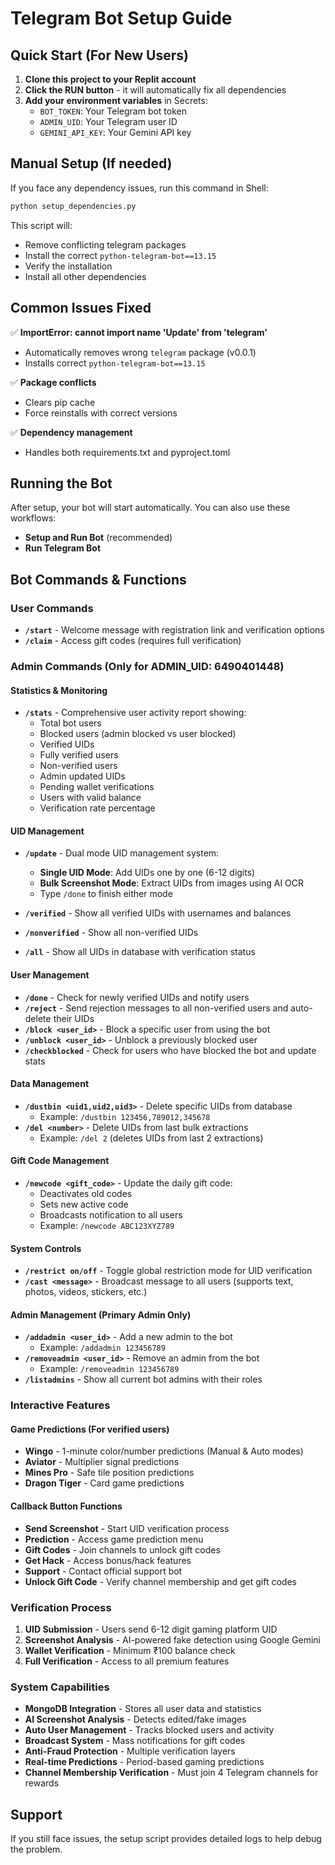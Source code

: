 
# Telegram Bot Setup Guide

## Quick Start (For New Users)

1. **Clone this project to your Replit account**
2. **Click the RUN button** - it will automatically fix all dependencies
3. **Add your environment variables** in Secrets:
   - `BOT_TOKEN`: Your Telegram bot token
   - `ADMIN_UID`: Your Telegram user ID
   - `GEMINI_API_KEY`: Your Gemini API key

## Manual Setup (If needed)

If you face any dependency issues, run this command in Shell:

```bash
python setup_dependencies.py
```

This script will:
- Remove conflicting telegram packages
- Install the correct `python-telegram-bot==13.15`
- Verify the installation
- Install all other dependencies

## Common Issues Fixed

✅ **ImportError: cannot import name 'Update' from 'telegram'**
- Automatically removes wrong `telegram` package (v0.0.1)
- Installs correct `python-telegram-bot==13.15`

✅ **Package conflicts**
- Clears pip cache
- Force reinstalls with correct versions

✅ **Dependency management**
- Handles both requirements.txt and pyproject.toml

## Running the Bot

After setup, your bot will start automatically. You can also use these workflows:
- **Setup and Run Bot** (recommended)
- **Run Telegram Bot**

## Bot Commands & Functions

### **User Commands**
- **`/start`** - Welcome message with registration link and verification options
- **`/claim`** - Access gift codes (requires full verification)

### **Admin Commands** (Only for ADMIN_UID: 6490401448)

#### **Statistics & Monitoring**
- **`/stats`** - Comprehensive user activity report showing:
  - Total bot users
  - Blocked users (admin blocked vs user blocked)
  - Verified UIDs
  - Fully verified users
  - Non-verified users
  - Admin updated UIDs
  - Pending wallet verifications
  - Users with valid balance
  - Verification rate percentage

#### **UID Management**
- **`/update`** - Dual mode UID management system:
  - **Single UID Mode**: Add UIDs one by one (6-12 digits)
  - **Bulk Screenshot Mode**: Extract UIDs from images using AI OCR
  - Type `/done` to finish either mode

- **`/verified`** - Show all verified UIDs with usernames and balances
- **`/nonverified`** - Show all non-verified UIDs
- **`/all`** - Show all UIDs in database with verification status

#### **User Management**
- **`/done`** - Check for newly verified UIDs and notify users
- **`/reject`** - Send rejection messages to all non-verified users and auto-delete their UIDs
- **`/block <user_id>`** - Block a specific user from using the bot
- **`/unblock <user_id>`** - Unblock a previously blocked user
- **`/checkblocked`** - Check for users who have blocked the bot and update stats

#### **Data Management**
- **`/dustbin <uid1,uid2,uid3>`** - Delete specific UIDs from database
  - Example: `/dustbin 123456,789012,345678`
- **`/del <number>`** - Delete UIDs from last bulk extractions
  - Example: `/del 2` (deletes UIDs from last 2 extractions)

#### **Gift Code Management**
- **`/newcode <gift_code>`** - Update the daily gift code:
  - Deactivates old codes
  - Sets new active code
  - Broadcasts notification to all users
  - Example: `/newcode ABC123XYZ789`

#### **System Controls**
- **`/restrict on/off`** - Toggle global restriction mode for UID verification
- **`/cast <message>`** - Broadcast message to all users (supports text, photos, videos, stickers, etc.)

#### **Admin Management** (Primary Admin Only)
- **`/addadmin <user_id>`** - Add a new admin to the bot
  - Example: `/addadmin 123456789`
- **`/removeadmin <user_id>`** - Remove an admin from the bot
  - Example: `/removeadmin 123456789`
- **`/listadmins`** - Show all current bot admins with their roles

### **Interactive Features**

#### **Game Predictions** (For verified users)
- **Wingo** - 1-minute color/number predictions (Manual & Auto modes)
- **Aviator** - Multiplier signal predictions
- **Mines Pro** - Safe tile position predictions
- **Dragon Tiger** - Card game predictions

#### **Callback Button Functions**
- **Send Screenshot** - Start UID verification process
- **Prediction** - Access game prediction menu
- **Gift Codes** - Join channels to unlock gift codes
- **Get Hack** - Access bonus/hack features
- **Support** - Contact official support bot
- **Unlock Gift Code** - Verify channel membership and get gift codes

### **Verification Process**
1. **UID Submission** - Users send 6-12 digit gaming platform UID
2. **Screenshot Analysis** - AI-powered fake detection using Google Gemini
3. **Wallet Verification** - Minimum ₹100 balance check
4. **Full Verification** - Access to all premium features

### **System Capabilities**
- **MongoDB Integration** - Stores all user data and statistics
- **AI Screenshot Analysis** - Detects edited/fake images
- **Auto User Management** - Tracks blocked users and activity
- **Broadcast System** - Mass notifications for gift codes
- **Anti-Fraud Protection** - Multiple verification layers
- **Real-time Predictions** - Period-based gaming predictions
- **Channel Membership Verification** - Must join 4 Telegram channels for rewards

## Support

If you still face issues, the setup script provides detailed logs to help debug the problem.
